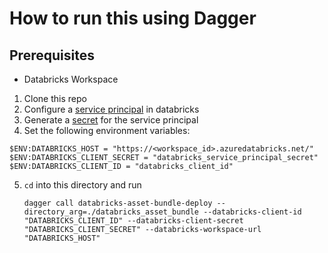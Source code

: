 # How to run this using Dagger

## Prerequisites

- Databricks Workspace

1. Clone this repo
2. Configure a [service principal](https://learn.microsoft.com/en-us/azure/databricks/dev-tools/auth/oauth-m2m#prerequisite-create-a-service-principal) in databricks
3. Generate a [secret](https://learn.microsoft.com/en-us/azure/databricks/dev-tools/auth/oauth-m2m#step-2-create-an-oauth-secret-for-a-service-principal) for the service principal
4. Set the following environment variables:

```pwsh
$ENV:DATABRICKS_HOST = "https://<workspace_id>.azuredatabricks.net/"
$ENV:DATABRICKS_CLIENT_SECRET = "databricks_service_principal_secret"
$ENV:DATABRICKS_CLIENT_ID = "databricks_client_id"
```

5. `cd` into this directory and run
   ```
   dagger call databricks-asset-bundle-deploy --directory_arg=./databricks_asset_bundle --databricks-client-id "DATABRICKS_CLIENT_ID" --databricks-client-secret
   "DATABRICKS_CLIENT_SECRET" --databricks-workspace-url "DATABRICKS_HOST"
   ```
